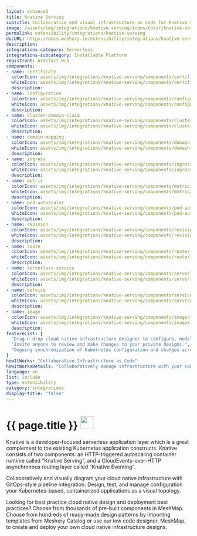 ```yaml
---
layout: enhanced
title: Knative Serving
subtitle: Collaborative and visual infrastructure as code for Knative Serving
image: /assets/img/integrations/knative-serving/icons/color/knative-serving-color.svg
permalink: extensibility/integrations/knative-serving
docURL: https://docs.meshery.io/extensibility/integrations/knative-serving
description: 
integrations-category: Serverless
integrations-subcategory: Installable Platform
registrant: Artifact Hub
components: 
- name: certificate
  colorIcon: assets/img/integrations/knative-serving/components/certificate/icons/color/certificate-color.svg
  whiteIcon: assets/img/integrations/knative-serving/components/certificate/icons/white/certificate-white.svg
  description: 
- name: configuration
  colorIcon: assets/img/integrations/knative-serving/components/configuration/icons/color/configuration-color.svg
  whiteIcon: assets/img/integrations/knative-serving/components/configuration/icons/white/configuration-white.svg
  description: 
- name: cluster-domain-claim
  colorIcon: assets/img/integrations/knative-serving/components/cluster-domain-claim/icons/color/cluster-domain-claim-color.svg
  whiteIcon: assets/img/integrations/knative-serving/components/cluster-domain-claim/icons/white/cluster-domain-claim-white.svg
  description: 
- name: domain-mapping
  colorIcon: assets/img/integrations/knative-serving/components/domain-mapping/icons/color/domain-mapping-color.svg
  whiteIcon: assets/img/integrations/knative-serving/components/domain-mapping/icons/white/domain-mapping-white.svg
  description: 
- name: ingress
  colorIcon: assets/img/integrations/knative-serving/components/ingress/icons/color/ingress-color.svg
  whiteIcon: assets/img/integrations/knative-serving/components/ingress/icons/white/ingress-white.svg
  description: 
- name: metric
  colorIcon: assets/img/integrations/knative-serving/components/metric/icons/color/metric-color.svg
  whiteIcon: assets/img/integrations/knative-serving/components/metric/icons/white/metric-white.svg
  description: 
- name: pod-autoscaler
  colorIcon: assets/img/integrations/knative-serving/components/pod-autoscaler/icons/color/pod-autoscaler-color.svg
  whiteIcon: assets/img/integrations/knative-serving/components/pod-autoscaler/icons/white/pod-autoscaler-white.svg
  description: 
- name: revision
  colorIcon: assets/img/integrations/knative-serving/components/revision/icons/color/revision-color.svg
  whiteIcon: assets/img/integrations/knative-serving/components/revision/icons/white/revision-white.svg
  description: 
- name: route
  colorIcon: assets/img/integrations/knative-serving/components/route/icons/color/route-color.svg
  whiteIcon: assets/img/integrations/knative-serving/components/route/icons/white/route-white.svg
  description: 
- name: serverless-service
  colorIcon: assets/img/integrations/knative-serving/components/serverless-service/icons/color/serverless-service-color.svg
  whiteIcon: assets/img/integrations/knative-serving/components/serverless-service/icons/white/serverless-service-white.svg
  description: 
- name: service
  colorIcon: assets/img/integrations/knative-serving/components/service/icons/color/service-color.svg
  whiteIcon: assets/img/integrations/knative-serving/components/service/icons/white/service-white.svg
  description: 
- name: image
  colorIcon: assets/img/integrations/knative-serving/components/image/icons/color/image-color.svg
  whiteIcon: assets/img/integrations/knative-serving/components/image/icons/white/image-white.svg
  description: 
featureList: [
  "Drag-n-drop cloud native infrastructure designer to configure, model, and deploy your workloads.",
  "Invite anyone to review and make changes to your private designs.",
  "Ongoing synchronization of Kubernetes configuration and changes across any number of clusters."
]
howItWorks: "Collaborative Infrastructure as Code"
howItWorksDetails: "Collaboratively manage infrastructure with your coworkers synchronously sharing the same designs."
language: en
list: include
type: extensibility
category: integrations
display-title: "false"
---
```

<h1>{{ page.title }} <img src="{{ page.image }}" style="width: 35px; height: 35px;" /></h1>

<p>
Knative is a developer-focused serverless application layer which is a great complement to the existing Kubernetes application constructs. Knative consists of two components: an HTTP-triggered autoscaling container runtime called “Knative Serving”, and a CloudEvents-over-HTTP asynchronous routing layer called “Knative Eventing”.
</p>
<p>
    Collaboratively and visually diagram your cloud native infrastructure with GitOps-style pipeline integration. Design, test, and manage configuration your Kubernetes-based, containerized applications as a visual topology.
</p>
<p>
    Looking for best practice cloud native design and deployment best practices? Choose from thousands of pre-built components in MeshMap. Choose from hundreds of ready-made design patterns by importing templates from Meshery Catalog or use our low code designer, MeshMap, to create and deploy your own cloud native infrastructure designs.
</p>
